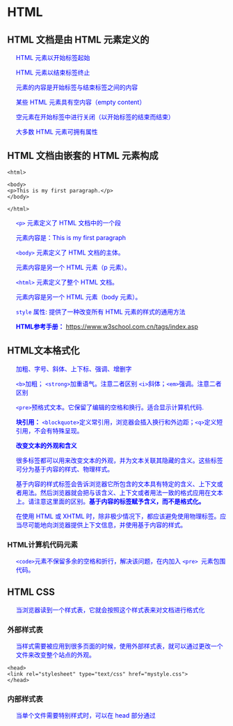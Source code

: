 # HTML
## HTML 文档是由 HTML 元素定义的
HTML 元素以开始标签起始

HTML 元素以结束标签终止

元素的内容是开始标签与结束标签之间的内容

某些 HTML 元素具有空内容（empty content）

空元素在开始标签中进行关闭（以开始标签的结束而结束）

大多数 HTML 元素可拥有属性


## HTML 文档由嵌套的 HTML 元素构成

```shell
<html>

<body>
<p>This is my first paragraph.</p>
</body>

</html>
```
`<p>` 元素定义了 HTML 文档中的一个段

元素内容是：This is my first paragraph

`<body>` 元素定义了 HTML 文档的主体。

元素内容是另一个 HTML 元素（p 元素）。

`<html>` 元素定义了整个 HTML 文档。

元素内容是另一个 HTML 元素（body 元素）。

`style` 属性: 提供了一种改变所有 HTML 元素的样式的通用方法

**HTML参考手册：** https://www.w3school.com.cn/tags/index.asp


## HTML文本格式化

加粗、字号、斜体、上下标、强调、增删字

`<b>`加粗； `<strong>`加重语气。注意二者区别
`<i>`斜体；`<em>`强调。注意二者区别

`<pre>`预格式文本。它保留了编辑的空格和换行。适合显示计算机代码.

**块引用：**
`<blockquote>`定义常引用，浏览器会插入换行和外边距；`<q>`定义短引用，不会有特殊呈现。

**改变文本的外观和含义**

很多标签都可以用来改变文本的外观，并为文本关联其隐藏的含义。这些标签可分为基于内容的样式、物理样式。

基于内容的样式标签会告诉浏览器它所包含的文本具有特定的含义、上下文或者用法。然后浏览器就会把与该含义、上下文或者用法一致的格式应用在文本上。请注意这里面的区别。**基于内容的标签赋予含义，而不是格式化。**

在使用 HTML 或 XHTML 时，除非极少情况下，都应该避免使用物理标签。应当尽可能地向浏览器提供上下文信息，并使用基于内容的样式。

### HTML计算机代码元素

`<code>`元素不保留多余的空格和折行，解决该问题，在内加入 `<pre> `元素包围代码。


## HTML CSS

当浏览器读到一个样式表，它就会按照这个样式表来对文档进行格式化

### 外部样式表

当样式需要被应用到很多页面的时候，使用外部样式表，就可以通过更改一个文件来改变整个站点的外观。
```shell
<head>
<link rel="stylesheet" type="text/css" href="mystyle.css">
</head>
```
### 内部样式表

当单个文件需要特别样式时，可以在 head 部分通过 <style> 标签定义内部样式表。
  ```shell
  <head>
  <style type="text/css">
  body {background-color: red}
  p {margin-left: 20px; color: blue}
  </style>
  </head>
  ```
  
### 内联样式
当特殊的样式需要应用到个别元素时，可以在相关的标签中使用样式属性。样式属性可以包含任何 CSS 属性。以下实例显示出如何改变段落的颜色和左外边距。
```shell
<p style="color: red; margin-left: 20px">
This is a paragraph
</p>
```

## HTML超链接
 `href` 属性(链接别人) - 创建指向另一个文档的链接
 
 `name` 属性（被别人链接） - 创建文档内的书签(使用命名锚（named anchors）时，我们可以创建直接跳至该命名锚（比如页面中某个小节）的链接)
 ```shell
 <a name="tips">基本的注意事项 - 有用的提示</a>
 <a href="#tips">有用的提示</a>
 
 //在其他页面中创建指向该锚的链接:# 符号和锚名称添加到 URL 的末端
 <a href="http://www.w3school.com.cn/html/html_links.asp#tips">有用的提示</a>
 ```
 
 使用  `Target` 属性，定义被链接的文档在何处显示:新窗口 or 当前窗口
```shell
<a href="http://www.w3school.com.cn/" target="_blank">Visit W3School!</a>
```

**注意：** 假如页面被固定在框架之内 `target="_top"` 跳出框架，在当前窗口显示。


